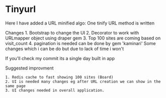 # Tinyurl
Here I have added a URL minified algo: One tinify URL method is written 
 
 Changes
 	1. Bootstrap to change the UI
 	2. Decorator to work with URLmapper object using draper gem
 	3. Top 100 sites are coming based on visit_count 
 	4. pagination is needed can be done by gem 'kaminari'
 Some changes which i can be do but due to lack of time i won't

 If you'll check my commit its a single day built in app

 Suggested improvment

 	1. Redis cache to fast showing 100 sites (Board)
 	2. UI is needed many changes eg after URL creation we can show in the same page
 	3. UI changes needed in overall application.


